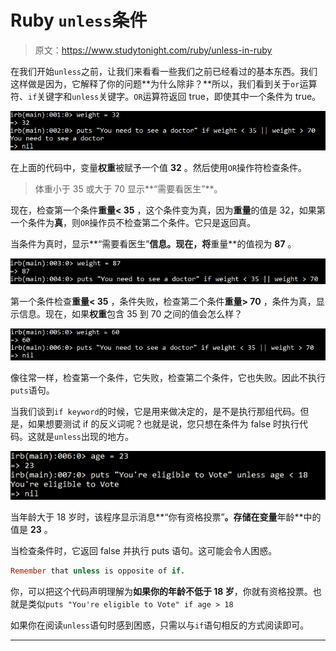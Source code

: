 # Ruby `unless`条件

> 原文：<https://www.studytonight.com/ruby/unless-in-ruby>

在我们开始`unless`之前，让我们来看看一些我们之前已经看过的基本东西。我们这样做是因为，它解释了你的问题**为什么除非？**所以，我们看到关于`or`运算符、`if`关键字和`unless`关键字。`OR`运算符返回 true，即使其中一个条件为 true。

![if condition with logical or operator in Ruby](img/0e58d958657fbeb136e43958e710834f.png)

在上面的代码中，变量**权重**被赋予一个值 **32** 。然后使用`OR`操作符检查条件。

> 体重小于 35 或大于 70 显示**“需要看医生”**。

现在，检查第一个条件**重量< 35** ，这个条件变为真，因为**重量**的值是 32，如果第一个条件为**真**，则`OR`操作员不检查第二个条件。它只是返回真。

当条件为真时，显示**“需要看医生”**信息。现在，将**重量**的值视为 **87** 。

![if condition with logical or operator in Ruby](img/9672151be45f337208218832dd1890cc.png)

第一个条件检查**重量< 35** ，条件失败，检查第二个条件**重量> 70** ，条件为真，显示信息。现在，如果**权重**包含 35 到 70 之间的值会怎么样？

![if condition with logical or operator in Ruby](img/5dbe78e2514162226e0d7818e24cb103.png)

像往常一样，检查第一个条件，它失败，检查第二个条件，它也失败。因此不执行`puts`语句。

当我们谈到`if keyword`的时候，它是用来做决定的，是不是执行那组代码。但是，如果想要测试 if 的反义词呢？也就是说，您只想在条件为 false 时执行代码。这就是`unless`出现的地方。

![Unless Example in Ruby](img/15bab8d312da77567784745e29af270a.png)

当年龄大于 18 岁时，该程序显示消息**“你有资格投票”**。存储在变量**年龄**中的值是 **23** 。

当检查条件时，它返回 false 并执行 puts 语句。这可能会令人困惑。

```rb
Remember that unless is opposite of if.
```

你，可以把这个代码声明理解为**如果你的年龄不低于 18 岁**，你就有资格投票。也就是类似`puts "You're eligible to Vote" if age > 18`

如果你在阅读`unless`语句时感到困惑，只需以与`if`语句相反的方式阅读即可。

* * *